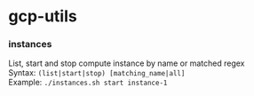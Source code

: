 # gcp-utils

### **instances**
List, start and stop compute instance by name or matched regex \
    Syntax: `(list|start|stop) [matching_name|all]` \
    Example: `./instances.sh start instance-1`
